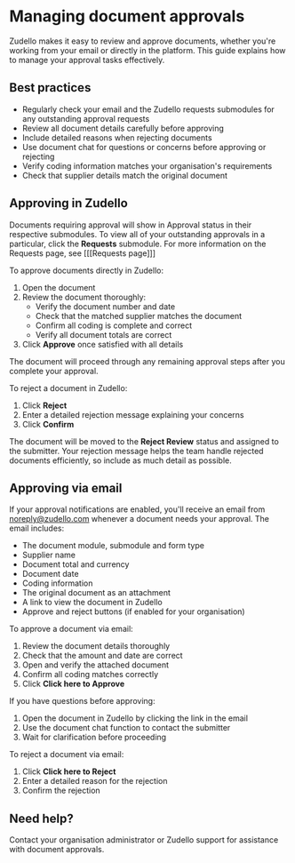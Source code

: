# Managing document approvals

Zudello makes it easy to review and approve documents, whether you're working from your email or directly in the platform. This guide explains how to manage your approval tasks effectively.

## Best practices

- Regularly check your email and the Zudello requests submodules for any outstanding approval requests
- Review all document details carefully before approving
- Include detailed reasons when rejecting documents
- Use document chat for questions or concerns before approving or rejecting
- Verify coding information matches your organisation's requirements
- Check that supplier details match the original document

## Approving in Zudello

Documents requiring approval will show in Approval status in their respective submodules. To view all of your outstanding approvals in a particular, click the **Requests** submodule. For more information on the Requests page, see [[[Requests page]]]

To approve documents directly in Zudello:

1. Open the document
2. Review the document thoroughly:
   - Verify the document number and date
   - Check that the matched supplier matches the document
   - Confirm all coding is complete and correct
   - Verify all document totals are correct
3. Click **Approve** once satisfied with all details

The document will proceed through any remaining approval steps after you complete your approval.

To reject a document in Zudello:

1. Click **Reject**
2. Enter a detailed rejection message explaining your concerns
3. Click **Confirm**

The document will be moved to the **Reject Review** status and assigned to the submitter. Your rejection message helps the team handle rejected documents efficiently, so include as much detail as possible.

## Approving via email

If your approval notifications are enabled, you'll receive an email from noreply@zudello.com whenever a document needs your approval. The email includes:

- The document module, submodule and form type
- Supplier name
- Document total and currency
- Document date
- Coding information
- The original document as an attachment
- A link to view the document in Zudello
- Approve and reject buttons (if enabled for your organisation)

To approve a document via email:

1. Review the document details thoroughly
2. Check that the amount and date are correct
3. Open and verify the attached document
4. Confirm all coding matches correctly
5. Click **Click here to Approve**

If you have questions before approving:
1. Open the document in Zudello by clicking the link in the email
2. Use the document chat function to contact the submitter
3. Wait for clarification before proceeding

To reject a document via email:
1. Click **Click here to Reject**
2. Enter a detailed reason for the rejection
3. Confirm the rejection

## Need help?

Contact your organisation administrator or Zudello support for assistance with document approvals.